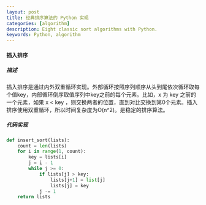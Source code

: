 ```yaml
---
layout: post
title: 经典排序算法的 Python 实现
categories: [algorithm]
description: Eight classic sort algorithms with Python.
keywords: Python, algorithm
---
```


#### 插入排序

##### 描述
插入排序是通过内外双重循环实现。外部循环按照序列顺序从头到尾依次循环取每个值key，内部循环倒序取值序列中key之前的每个元素。比如，x 为 key 之前的一个元素，如果 x < key ，则交换两者的位置，直到对比交换到第0个元素。插入排序使用双重循环，所以时间复杂度为O(n^2)。是稳定的排序算法。

##### 代码实现

```python
def insert_sort(lists):
    count = len(lists)
    for i in range(1, count):
        key = lists[i]
        j = i - 1
        while j >= 0:
            if lists[j] > key:
                lists[j+1] = list[j]
                lists[j] = key
            j -= 1
    return lists
```
